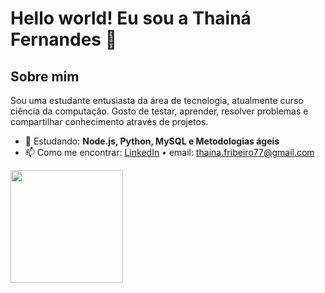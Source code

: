 # Hello world! Eu sou a Thainá Fernandes 👋

## Sobre mim
Sou uma estudante entusiasta da área de tecnologia, atualmente curso ciência da computação. 
Gosto de testar, aprender, resolver problemas e compartilhar conhecimento através de projetos.

- 🌱 Estudando: **Node.js, Python, MySQL e Metodologias ágeis**
- 📫 Como me encontrar: [LinkedIn](linkedin.com/in/thaina-fernandes77/) • email: thaina.fribeiro77@gmail.com
<div>
  <img height="180em" src="https://github-readme-stats.vercel.app/api?username=ThainaRibeiro77&show_icons=true&theme=dark"/>
</div>
